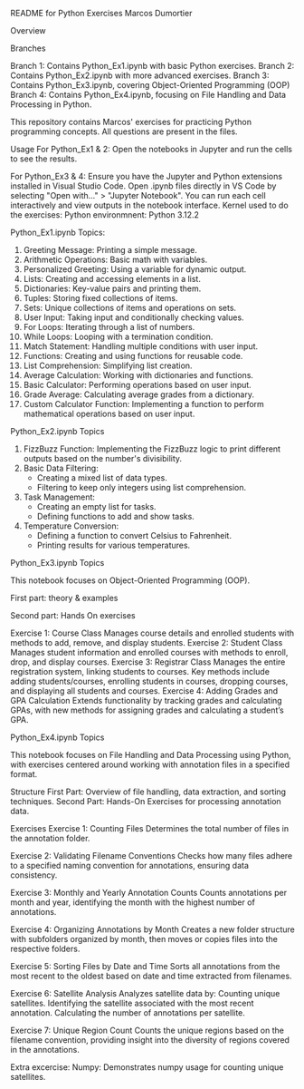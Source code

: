README for Python Exercises Marcos Dumortier

Overview

Branches

Branch 1: Contains Python_Ex1.ipynb with basic Python exercises.
Branch 2: Contains Python_Ex2.ipynb with more advanced exercises.
Branch 3: Contains Python_Ex3.ipynb, covering Object-Oriented Programming (OOP) 
Branch 4: Contains Python_Ex4.ipynb, focusing on File Handling and Data Processing in Python.

This repository contains Marcos' exercises for practicing Python programming concepts.
All questions are present in the files.

Usage
For Python_Ex1 & 2: Open the notebooks in Jupyter and run the cells to see the results. 

For Python_Ex3 & 4:
Ensure you have the Jupyter and Python extensions installed in Visual Studio Code.
Open .ipynb files directly in VS Code by selecting "Open with..." > "Jupyter Notebook".
You can run each cell interactively and view outputs in the notebook interface.
Kernel used to do the exercises: Python environmnent: Python 3.12.2

Python_Ex1.ipynb Topics:

1. Greeting Message: Printing a simple message.
2. Arithmetic Operations: Basic math with variables.
3. Personalized Greeting: Using a variable for dynamic output.
4. Lists: Creating and accessing elements in a list.
5. Dictionaries: Key-value pairs and printing them.
6. Tuples: Storing fixed collections of items.
7. Sets: Unique collections of items and operations on sets.
8. User Input: Taking input and conditionally checking values.
9. For Loops: Iterating through a list of numbers.
10. While Loops: Looping with a termination condition.
11. Match Statement: Handling multiple conditions with user input.
12. Functions: Creating and using functions for reusable code.
13. List Comprehension: Simplifying list creation.
14. Average Calculation: Working with dictionaries and functions.
15. Basic Calculator: Performing operations based on user input.
16. Grade Average: Calculating average grades from a dictionary.
17. Custom Calculator Function: Implementing a function to perform mathematical operations based on user input.

Python_Ex2.ipynb Topics

1. FizzBuzz Function: Implementing the FizzBuzz logic to print different outputs based on the number's divisibility.
2. Basic Data Filtering:
    * Creating a mixed list of data types.
    * Filtering to keep only integers using list comprehension.
3. Task Management:
    * Creating an empty list for tasks.
    * Defining functions to add and show tasks.
4. Temperature Conversion:
    * Defining a function to convert Celsius to Fahrenheit.
    * Printing results for various temperatures.

Python_Ex3.ipynb Topics

This notebook focuses on Object-Oriented Programming (OOP).

First part: theory & examples 

Second part: Hands On exercises

Exercise 1: Course Class
Manages course details and enrolled students with methods to add, remove, and display students.
Exercise 2: Student Class
Manages student information and enrolled courses with methods to enroll, drop, and display courses.
Exercise 3: Registrar Class
Manages the entire registration system, linking students to courses. Key methods include adding students/courses, enrolling students in courses, dropping courses, and displaying all students and courses.
Exercise 4: Adding Grades and GPA Calculation
Extends functionality by tracking grades and calculating GPAs, with new methods for assigning grades and calculating a student’s GPA.

Python_Ex4.ipynb Topics

This notebook focuses on File Handling and Data Processing using Python, with exercises centered around working with annotation files in a specified format.

Structure
First Part: Overview of file handling, data extraction, and sorting techniques.
Second Part: Hands-On Exercises for processing annotation data.

Exercises
Exercise 1: Counting Files
Determines the total number of files in the annotation folder.

Exercise 2: Validating Filename Conventions
Checks how many files adhere to a specified naming convention for annotations, ensuring data consistency.

Exercise 3: Monthly and Yearly Annotation Counts
Counts annotations per month and year, identifying the month with the highest number of annotations.

Exercise 4: Organizing Annotations by Month
Creates a new folder structure with subfolders organized by month, then moves or copies files into the respective folders.

Exercise 5: Sorting Files by Date and Time
Sorts all annotations from the most recent to the oldest based on date and time extracted from filenames.

Exercise 6: Satellite Analysis
Analyzes satellite data by:
Counting unique satellites.
Identifying the satellite associated with the most recent annotation.
Calculating the number of annotations per satellite.

Exercise 7: Unique Region Count
Counts the unique regions based on the filename convention, providing insight into the diversity of regions covered in the annotations.

Extra excercise: Numpy:
Demonstrates numpy usage for counting unique satellites.

